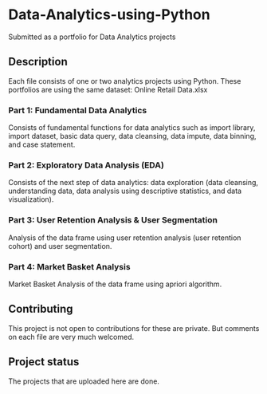 # Data-Analytics-using-Python
Submitted as a portfolio for Data Analytics projects

## Description
Each file consists of one or two analytics projects using Python.
These portfolios are using the same dataset: Online Retail Data.xlsx 
  
  ### Part 1: Fundamental Data Analytics
  Consists of fundamental functions for data analytics such as import library, import dataset, basic data query, data cleansing, data impute, data binning, and case statement.
  
  ### Part 2: Exploratory Data Analysis (EDA)
  Consists of the next step of data analytics: data exploration (data cleansing, understanding data, data analysis using descriptive statistics, and data visualization).
  
  ### Part 3: User Retention Analysis & User Segmentation
  Analysis of the data frame using user retention analysis (user retention cohort) and user segmentation.

  ### Part 4: Market Basket Analysis
  Market Basket Analysis of the data frame using apriori algorithm.

## Contributing
This project is not open to contributions for these are private. But comments on each file are very much welcomed.

## Project status
The projects that are uploaded here are done.

